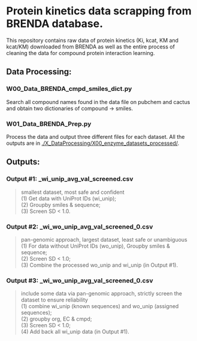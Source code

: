# Protein kinetics data scrapping from BRENDA database.

This repository contains raw data of protein kinetics (Ki, kcat, KM and kcat/KM) downloaded from BRENDA as well as the entire process of cleaning the data for compound protein interaction learning.

## Data Processing:
### W00_Data_BRENDA_cmpd_smiles_dict.py 
Search all compound names found in the data file on pubchem and cactus and obtain two dictionaries of compound -> smiles.

### W01_Data_BRENDA_Prep.py
Process the data and output three different files for each dataset.
All the outputs are in [./X_DataProcessing/X00_enzyme_datasets_processed/](https://github.com/Zhiqing-Xu/protein_kinetics_data_scrapping/tree/main/X_DataProcessing/X00_enzyme_datasets_processed).

## Outputs: 
### Output #1: _wi_unip_avg_val_screened.csv
> smallest dataset, most safe and confident\
(1) Get data with UniProt IDs (wi_unip);\
(2) Groupby smiles & sequence;\
(3) Screen SD < 1.0.

### Output #2: _wi_wo_unip_avg_val_screened_0.csv
> pan-genomic approach, largest dataset, least safe or unambiguous\
(1) For data without UniProt IDs (wo_unip), Groupby smiles & sequence;\
(2) Screen SD < 1.0;\
(3) Combine the processed wo_unip and wi_unip (in Output #1).

### Output #3: _wi_wo_unip_avg_val_screened_0.csv
> include some data via pan-genomic approach, strictly screen the dataset to ensure reliability\
(1) combine wi_unip (known sequences) and wo_unip (assigned sequences);\
(2) groupby org, EC & cmpd;\
(3) Screen SD < 1.0;\
(4) Add back all wi_unip data (in Output #1).

